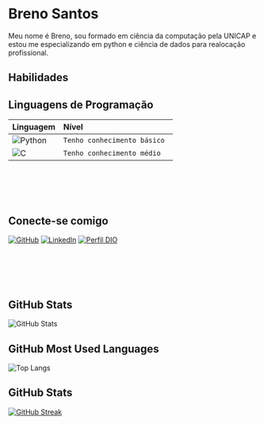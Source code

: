 # Breno Santos

Meu nome é Breno, sou formado em ciência da computação pela UNICAP e estou me especializando em python e ciência de dados para realocação profissional.

## Habilidades

## Linguagens de Programação

<table>
  <thead>
    <tr align="left">
      <th>Linguagem</th>
      <th>Nível</th>
    </tr>
  </thead>
  <tbody align="left">
    <tr>
      </td>
    </tr>
    <tr>
      <td>
        <img align="center" alt="Python" src="https://img.shields.io/badge/Python-000?style=for-the-badge&logo=python">
      </td>
      <td>
        <code>Tenho conhecimento básico </code>
      </td>
    </tr>
    <tr>
      <td>
        <img align="center" alt="C" src="https://img.shields.io/badge/C-000?style=for-the-badge&logo=c">
      </td>
      <td>
        <code>Tenho conhecimento médio</code>
      </td>
    </tr>
<table>


<table><table><table><table><table>


## Conecte-se comigo
[![GitHub](https://img.shields.io/badge/GitHub-ec63a1?style=for-the-badge&logo=github&logoColor=000)](https://github.com/brenodvs)
[![LinkedIn](https://img.shields.io/badge/-LinkedIn-000?style=for-the-badge&logo=linkedin&logoColor=30A3DC)](https://www.linkedin.com/in/breno-santos-2b8844a7/)
[![Perfil DIO](https://img.shields.io/badge/-Meu%20Perfil%20na%20DIO-30A3DC?style=for-the-badge)](https://web.dio.me/users/brenodvs)

<table><table><table><table><table>

## GitHub Stats

![GitHub Stats](https://github-readme-stats.vercel.app/api?username=brenodvs&theme=transparent&bg_color=000&border_color=30A3DC&show_icons=true&icon_color=30A3DC&title_color=BLUE&text_color=FFF)

## GitHub Most Used Languages

![Top Langs](https://github-readme-stats-git-masterrstaa-rickstaa.vercel.app/api/top-langs/?username=brenodvs&bg_color=000&border_color=30A3DC&title_color=BLUE&text_color=FFF)

## GitHub Stats

[![GitHub Streak](https://streak-stats.demolab.com?user=brenodvs&theme=highcontrast&hide_border=true&locale=pt_BR)](https://git.io/streak-stats)